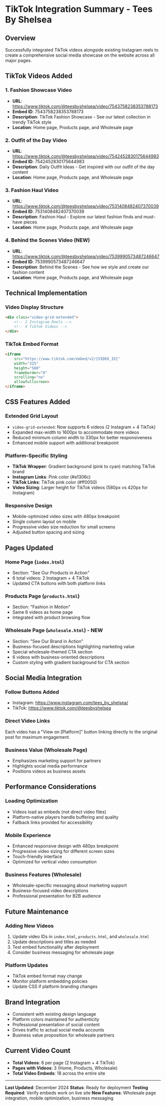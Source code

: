 # TikTok Integration Summary - Tees By Shelsea

## Overview
Successfully integrated TikTok videos alongside existing Instagram reels to create a comprehensive social media showcase on the website across all major pages.

## TikTok Videos Added

### 1. Fashion Showcase Video
- **URL**: https://www.tiktok.com/@teesbyshelsea/video/7543758238353788173
- **Embed ID**: 7543758238353788173
- **Description**: TikTok Fashion Showcase - See our latest collection in trendy TikTok style
- **Location**: Home page, Products page, and Wholesale page

### 2. Outfit of the Day Video
- **URL**: https://www.tiktok.com/@teesbyshelsea/video/7542452830175644983
- **Embed ID**: 7542452830175644983
- **Description**: Daily Outfit Ideas - Get inspired with our outfit of the day content
- **Location**: Home page, Products page, and Wholesale page

### 3. Fashion Haul Video
- **URL**: https://www.tiktok.com/@teesbyshelsea/video/7531408482407370039
- **Embed ID**: 7531408482407370039
- **Description**: Fashion Haul - Explore our latest fashion finds and must-have pieces
- **Location**: Home page, Products page, and Wholesale page

### 4. Behind the Scenes Video (NEW)
- **URL**: https://www.tiktok.com/@teesbyshelsea/video/7539990573487246647
- **Embed ID**: 7539990573487246647
- **Description**: Behind the Scenes - See how we style and create our fashion content
- **Location**: Home page, Products page, and Wholesale page

## Technical Implementation

### Video Display Structure
```html
<div class="video-grid-extended">
    <!-- 2 Instagram Reels -->
    <!-- 4 TikTok Videos -->
</div>
```

### TikTok Embed Format
```html
<iframe 
    src="https://www.tiktok.com/embed/v2/{VIDEO_ID}" 
    width="325" 
    height="580" 
    frameborder="0" 
    scrolling="no" 
    allowfullscreen>
</iframe>
```

## CSS Features Added

### Extended Grid Layout
- `video-grid-extended`: Now supports 6 videos (2 Instagram + 4 TikTok)
- Expanded max-width to 1600px to accommodate more videos
- Reduced minimum column width to 330px for better responsiveness
- Enhanced mobile support with additional breakpoint

### Platform-Specific Styling
- **TikTok Wrapper**: Gradient background (pink to cyan) matching TikTok brand
- **Instagram Links**: Pink color (#e1306c)
- **TikTok Links**: TikTok pink color (#ff0050)
- **Video Sizing**: Larger height for TikTok videos (580px vs 420px for Instagram)

### Responsive Design
- Mobile-optimized video sizes with 480px breakpoint
- Single column layout on mobile
- Progressive video size reduction for small screens
- Adjusted button spacing and sizing

## Pages Updated

### Home Page (`index.html`)
- Section: "See Our Products in Action"
- 6 total videos: 2 Instagram + 4 TikTok
- Updated CTA buttons with both platform links

### Products Page (`products.html`)
- Section: "Fashion in Motion"
- Same 6 videos as home page
- Integrated with product browsing flow

### Wholesale Page (`wholesale.html`) - NEW
- Section: "See Our Brand in Action"
- Business-focused descriptions highlighting marketing value
- Special wholesale-themed CTA section
- 6 videos with business-oriented descriptions
- Custom styling with gradient background for CTA section

## Social Media Integration

### Follow Buttons Added
- Instagram: https://www.instagram.com/tees_by_shelsea/
- TikTok: https://www.tiktok.com/@teesbyshelsea

### Direct Video Links
Each video has a "View on [Platform]" button linking directly to the original post for maximum engagement.

### Business Value (Wholesale Page)
- Emphasizes marketing support for partners
- Highlights social media performance
- Positions videos as business assets

## Performance Considerations

### Loading Optimization
- Videos load as embeds (not direct video files)
- Platform-native players handle buffering and quality
- Fallback links provided for accessibility

### Mobile Experience
- Enhanced responsive design with 480px breakpoint
- Progressive video sizing for different screen sizes
- Touch-friendly interface
- Optimized for vertical video consumption

### Business Features (Wholesale)
- Wholesale-specific messaging about marketing support
- Business-focused video descriptions
- Professional presentation for B2B audience

## Future Maintenance

### Adding New Videos
1. Update video IDs in `index.html`, `products.html`, and `wholesale.html`
2. Update descriptions and titles as needed
3. Test embed functionality after deployment
4. Consider business messaging for wholesale page

### Platform Updates
- TikTok embed format may change
- Monitor platform embedding policies
- Update CSS if platform branding changes

## Brand Integration
- Consistent with existing design language
- Platform colors maintained for authenticity
- Professional presentation of social content
- Drives traffic to actual social media accounts
- Business value proposition for wholesale partners

## Current Video Count
- **Total Videos**: 6 per page (2 Instagram + 4 TikTok)
- **Pages with Videos**: 3 (Home, Products, Wholesale)
- **Total Video Embeds**: 18 across the entire site

---

**Last Updated**: December 2024
**Status**: Ready for deployment
**Testing Required**: Verify embeds work on live site
**New Features**: Wholesale page integration, mobile optimization, business messaging
